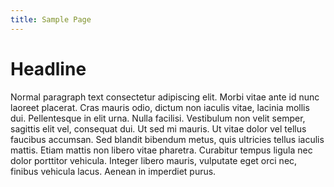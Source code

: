 ```yaml
---
title: Sample Page
---
```


# Headline

Normal paragraph text consectetur adipiscing elit. Morbi vitae ante id nunc laoreet placerat. Cras mauris odio, dictum non iaculis vitae, lacinia mollis dui. Pellentesque in elit urna. Nulla facilisi. Vestibulum non velit semper, sagittis elit vel, consequat dui. Ut sed mi mauris. Ut vitae dolor vel tellus faucibus accumsan. Sed blandit bibendum metus, quis ultricies tellus iaculis mattis. Etiam mattis non libero vitae pharetra. Curabitur tempus ligula nec dolor porttitor vehicula. Integer libero mauris, vulputate eget orci nec, finibus vehicula lacus. Aenean in imperdiet purus.
